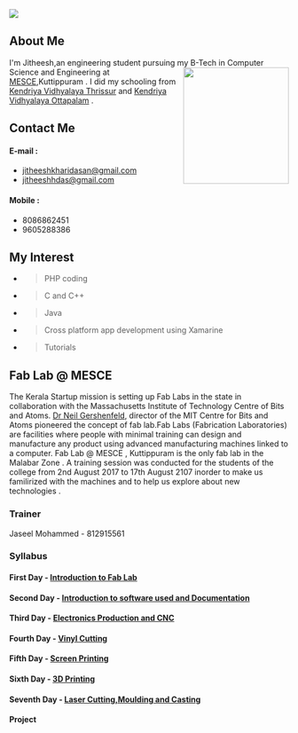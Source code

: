 <img src="http://jitheeshk.github.io/customLogo.psd">

## About Me

  I'm Jitheesh,an engineering student pursuing my B-Tech  <img src="jitheeshk.github.io/DSC_0517_1.jpg" height="210" width="190" align="right">  in Computer Science and Engineering at [MESCE](http://www.mesce.ac.in/),Kuttippuram . I did my schooling from [Kendriya Vidhyalaya Thrissur](http://www.kvthrissur.in/) and [Kendriya Vidhyalaya Ottapalam](http://kvottapalam.nic.in/) .


## Contact Me

#### E-mail : <br/>
* jitheeshkharidasan@gmail.com <br/>
* jitheeshhdas@gmail.com <br/>

#### Mobile : <br/>
* 8086862451<br/>
* 9605288386<br/>
         
## My Interest 

  * > PHP coding<br/>
  * > C and C++<br/>
  * > Java <br/>
  * > Cross platform app development using Xamarine<br/>
  * > Tutorials<br/>
 
## Fab Lab @ MESCE

 The Kerala Startup mission is setting up Fab Labs in the state in collaboration with the Massachusetts Institute of Technology Centre of Bits and Atoms. [Dr Neil Gershenfeld](https://en.wikipedia.org/wiki/Neil_Gershenfeld), director of the MIT Centre for Bits and Atoms pioneered the concept of fab lab.Fab Labs (Fabrication Laboratories) are facilities where people with minimal training can design and manufacture any product using advanced manufacturing machines linked to a computer. 
  Fab Lab @ MESCE , Kuttippuram is the only fab lab in the Malabar Zone . A training session was conducted for the students of the college from 2nd August 2017 to 17th August 2107 inorder to make us familirized with the machines and to help us explore about new technologies . 
       
### Trainer 

Jaseel Mohammed - 812915561 

### Syllabus
 
#### First Day - [Introduction to Fab Lab](https://jitheeshk.github.io/mescefablab.github.io/)

#### Second Day - [Introduction to software used and Documentation](https://jitheeshk.github.io/software.github.io/) 

#### Third Day - [Electronics Production and CNC](https://jitheeshk.github.io/electronics.github.io/)
                                
#### Fourth Day - [Vinyl Cutting](https://jitheeshk.github.io/vinylcutting.github.io/)
                                	
#### Fifth Day - [Screen Printing](https://jitheeshk.github.io/screenprinting.github.io/)
                                	
#### Sixth Day - [3D Printing](https://jitheeshk.github.io/threedprinting.github.io/)
                                
#### Seventh Day - [Laser Cutting,Moulding and Casting](https://jitheeshk.github.io/laser.github.io/)
                                
#### Project

 

